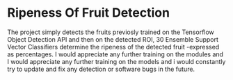 # Ripeness Of Fruit Detection
The project simply detects the fruits previosly trained on the Tensorflow Object Detection API and then on the detected ROI, 30 Ensemble Support Vector Classifiers determine the ripeness of the detected fruit -expressed as percentages. I would appreciate any further training on the modules and I would appreciate any further training on the models and i would constantly try to update and fix any detection or software bugs in the future.
